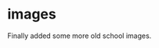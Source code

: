<!--
  id: 254
  date: 2004-09-17
  modified: 2004-09-17
  slug: images
  type: post
  excerpt: <p>Finally added some more old school images.</p>
  categories: admin, image
  tags: 
  inCv: 
  inPortfolio: 
  dateFrom: 
  dateTo: 
-->

# images

<p>Finally added some more old school images.</p>
